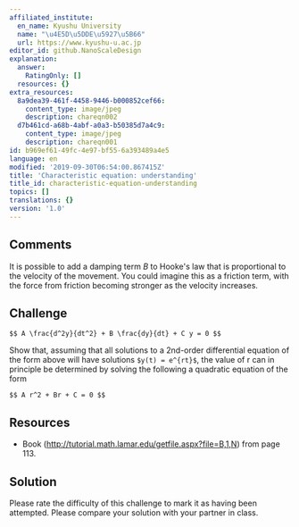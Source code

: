```yaml
---
affiliated_institute:
  en_name: Kyushu University
  name: "\u4E5D\u5DDE\u5927\u5B66"
  url: https://www.kyushu-u.ac.jp
editor_id: github.NanoScaleDesign
explanation:
  answer:
    RatingOnly: []
  resources: {}
extra_resources:
  8a9dea39-461f-4458-9446-b000852cef66:
    content_type: image/jpeg
    description: chareqn002
  d7b461cd-a68b-4abf-a0a3-b50385d7a4c9:
    content_type: image/jpeg
    description: chareqn001
id: b969ef61-49fc-4e97-bf55-6a393489a4e5
language: en
modified: '2019-09-30T06:54:00.867415Z'
title: 'Characteristic equation: understanding'
title_id: characteristic-equation-understanding
topics: []
translations: {}
version: '1.0'
---
```


## Comments

It is possible to add a damping term *B* to Hooke's law that is proportional to the velocity of the movement. You could imagine this as a friction term, with the force from friction becoming stronger as the velocity increases.

## Challenge

`$$ A \frac{d^2y}{dt^2} + B \frac{dy}{dt} + C y = 0 $$`

Show that, assuming that all solutions to a 2nd-order differential equation of the form above will have solutions `$y(t) = e^{rt}$`, the value of r can in principle be determined by solving the following a quadratic equation of the form

`$$ A r^2 + Br + C = 0 $$`


## Resources

- Book (http://tutorial.math.lamar.edu/getfile.aspx?file=B,1,N) from page 113.

## Solution
Please rate the difficulty of this challenge to mark it as having been attempted.
Please compare your solution with your partner in class.


